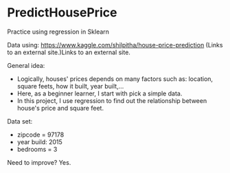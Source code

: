 # PredictHousePrice
Practice using regression in Sklearn

Data using:
https://www.kaggle.com/shilpitha/house-price-prediction (Links to an external site.)Links to an external site.

General idea:
- Logically, houses' prices depends on many factors such as: location, square feets, how it built, year built,...
- Here, as a beginner learner, I start with pick a simple data.
- In this project, I use regression to find out the relationship between house's price and square feet.

Data set:
- zipcode = 97178
- year build: 2015
- bedrooms = 3

Need to improve? Yes.
